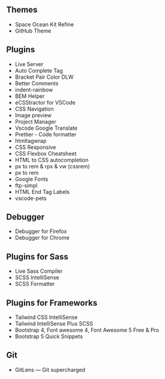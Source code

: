 ## Themes

- Space Ocean Kit Refine
- GitHub Theme

## Plugins

- Live Server
- Auto Complete Tag
- Bracket Pair Color DLW
- Better Comments
- indent-rainbow
- BEM Helper
- eCSStractor for VSCode
- CSS Navigation
- Image preview
- Project Manager
- Vscode Google Translate
- Prettier - Code formatter
- htmltagwrap
- CSS Responsive
- CSS Flexbox Cheatsheet
- HTML to CSS autocompletion
- px to rem & rpx & vw (cssrem)
- px to rem
- Google Fonts
- ftp-simpl
- HTML End Tag Labels
- vscode-pets

## Debugger

- Debugger for Firefox
- Debugger for Chrome

## Plugins for Sass

- Live Sass Compiler
- SCSS IntelliSense
- SCSS Formatter

## Plugins for Frameworks

- Tailwind CSS IntelliSense
- Tailwind IntelliSense Plus SCSS
- Bootstrap 4, Font awesome 4, Font Awesome 5 Free & Pro
- Bootstrap 5 Quick Snippets

## Git

- GitLens — Git supercharged
